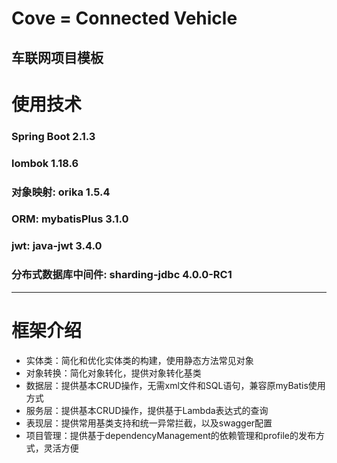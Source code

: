 # Cove = Connected Vehicle
车联网项目模板
---

# 使用技术
### Spring Boot 2.1.3
### lombok 1.18.6
### 对象映射: orika 1.5.4
### ORM: mybatisPlus 3.1.0
### jwt: java-jwt 3.4.0
### 分布式数据库中间件: sharding-jdbc 4.0.0-RC1
---

# 框架介绍
- 实体类：简化和优化实体类的构建，使用静态方法常见对象
- 对象转换：简化对象转化，提供对象转化基类
- 数据层：提供基本CRUD操作，无需xml文件和SQL语句，兼容原myBatis使用方式
- 服务层：提供基本CRUD操作，提供基于Lambda表达式的查询
- 表现层：提供常用基类支持和统一异常拦截，以及swagger配置
- 项目管理：提供基于dependencyManagement的依赖管理和profile的发布方式，灵活方便

